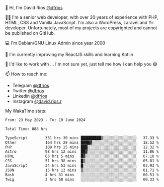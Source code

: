👋 Hi, I'm David Rios [@dfrios](https://github.com/dfrios)

👨‍💻 I'm a senior web developer, with over 20 years of experience with PHP, HTML, CSS and Vanilla JavaScript. I'm also a WordPress, Laravel and Yii developer. Unfortunately, most of my projects are copyrighted and cannot be published on GitHub.

💻 I'm Debian/GNU Linux Admin since year 2000

🌱 I'm currently improving my ReactJS skills and learning Kotlin

💞️ I'd like to work with ... I'm not sure yet, just tell me how I can help you 😅


📫 How to reach me:
* Telegram [@dfrios](https://t.me/dfrios)
* Twitter [@dfrios](https://twitter.com/dfrios)
* Linkedin [@dfrios](https://linkedin.com/in/dfrios)
* Instagram [@david.rios.r](https://instagram.com/david.rios.r)



My WakaTime stats:
<!--START_SECTION:waka-->

```txt
From: 23 May 2023 - To: 19 June 2024

Total Time: 888 hrs

TypeScript        331 hrs 30 mins █████████▒░░░░░░░░░░░░░░░   37.33 %
Other             164 hrs 29 mins ████▓░░░░░░░░░░░░░░░░░░░░   18.52 %
PHP               109 hrs 25 mins ███░░░░░░░░░░░░░░░░░░░░░░   12.32 %
Astro             98 hrs 12 mins  ██▓░░░░░░░░░░░░░░░░░░░░░░   11.06 %
HTML              63 hrs 5 mins   █▓░░░░░░░░░░░░░░░░░░░░░░░   07.10 %
CSS               51 hrs 38 mins  █▒░░░░░░░░░░░░░░░░░░░░░░░   05.81 %
JavaScript        34 hrs 53 mins  █░░░░░░░░░░░░░░░░░░░░░░░░   03.93 %
JSON              15 hrs 13 mins  ▒░░░░░░░░░░░░░░░░░░░░░░░░   01.71 %
Bash              4 hrs 31 mins   ░░░░░░░░░░░░░░░░░░░░░░░░░   00.51 %
Twig              2 hrs 58 mins   ░░░░░░░░░░░░░░░░░░░░░░░░░   00.33 %
```

<!--END_SECTION:waka-->
